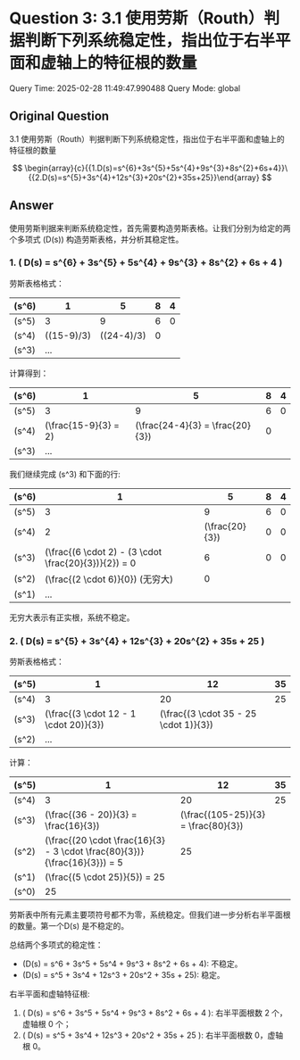 # Question 3: 3.1 使用劳斯（Routh）判据判断下列系统稳定性，指出位于右半平面和虚轴上的特征根的数量

Query Time: 2025-02-28 11:49:47.990488
Query Mode: global

## Original Question
3.1 使用劳斯（Routh）判据判断下列系统稳定性，指出位于右半平面和虚轴上的特征根的数量  

$$
\begin{array}{c}{{1.D(s)=s^{6}+3s^{5}+5s^{4}+9s^{3}+8s^{2}+6s+4}}\ {{2.D(s)=s^{5}+3s^{4}+12s^{3}+20s^{2}+35s+25}}\end{array}
$$

## Answer
使用劳斯判据来判断系统稳定性，首先需要构造劳斯表格。让我们分别为给定的两个多项式 \(D(s)\) 构造劳斯表格，并分析其稳定性。

### 1. \( D(s) = s^{6} + 3s^{5} + 5s^{4} + 9s^{3} + 8s^{2} + 6s + 4 \)

劳斯表格格式：

| \(s^6\) | 1 | 5 | 8 | 4 |
| --- | --- | --- | --- | --- |
| \(s^5\) | 3 | 9 | 6 | 0 |
| \(s^4\) | \((15-9)/3\) | \((24-4)/3\) | 0 |
| \(s^3\) | ... |

计算得到：

| \(s^6\) | 1 | 5 | 8 | 4 |
| --- | --- | --- | --- | --- |
| \(s^5\) | 3 | 9 | 6 | 0 |
| \(s^4\) | \(\frac{15-9}{3} = 2\) | \(\frac{24-4}{3} = \frac{20}{3}\) | 0 |
| \(s^3\) | ... |

我们继续完成 \(s^3\) 和下面的行:

| \(s^6\) | 1 | 5 | 8 | 4 |
| --- | --- | --- | --- | --- |
| \(s^5\) | 3 | 9 | 6 | 0 |
| \(s^4\) | 2 | \(\frac{20}{3}\) | 0 | 0 |
| \(s^3\) | \(\frac{(6 \cdot 2) - (3 \cdot \frac{20}{3})}{2}\) = 0 | 6 | 0 | 0 |
| \(s^2\) | \(\frac{(2 \cdot 6)}{0}\) (无穷大) | 0 |
| \(s^1\) | ... |

无穷大表示有正实根，系统不稳定。

### 2. \( D(s) = s^{5} + 3s^{4} + 12s^{3} + 20s^{2} + 35s + 25 \)

劳斯表格格式：

| \(s^5\) | 1 | 12 | 35 |
| --- | --- | --- | --- |
| \(s^4\) | 3 | 20 | 25 |
| \(s^3\) | \(\frac{(3 \cdot 12 - 1 \cdot 20)}{3}\) | \(\frac{(3 \cdot 35 - 25 \cdot 1)}{3}\) |
| \(s^2\) | ... |

计算：

| \(s^5\) | 1 | 12 | 35 |
| --- | --- | --- | --- |
| \(s^4\) | 3 | 20 | 25 |
| \(s^3\) | \(\frac{(36 - 20)}{3} = \frac{16}{3}\) | \(\frac{(105-25)}{3} = \frac{80}{3}\) |
| \(s^2\) | \(\frac{(20 \cdot \frac{16}{3} - 3 \cdot \frac{80}{3})}{\frac{16}{3}}\) = 5 | 25 |
| \(s^1\) | \(\frac{(5 \cdot 25)}{5}\) = 25 |
| \(s^0\) | 25 |

劳斯表中所有元素主要项符号都不为零，系统稳定。但我们进一步分析右半平面根的数量。第一个D(s) 是不稳定的。

总结两个多项式的稳定性：
- \(D(s) = s^6 + 3s^5 + 5s^4 + 9s^3 + 8s^2 + 6s + 4\): 不稳定。
- \(D(s) = s^5 + 3s^4 + 12s^3 + 20s^2 + 35s + 25\): 稳定。

右半平面和虚轴特征根:
1. \( D(s) = s^6 + 3s^5 + 5s^4 + 9s^3 + 8s^2 + 6s + 4 \): 右半平面根数 2 个，虚轴根 0 个；
2. \( D(s) = s^5 + 3s^4 + 12s^3 + 20s^2 + 35s + 25 \): 右半平面根数 0，虚轴根 0。